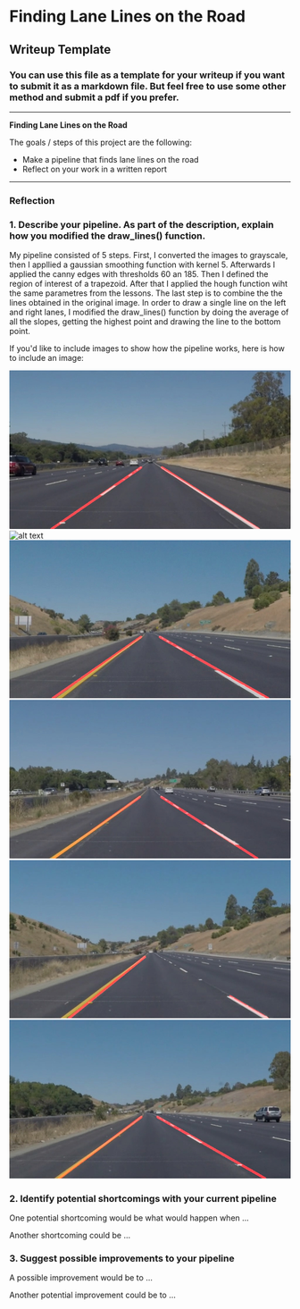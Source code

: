 # **Finding Lane Lines on the Road** 

## Writeup Template

### You can use this file as a template for your writeup if you want to submit it as a markdown file. But feel free to use some other method and submit a pdf if you prefer.

---

**Finding Lane Lines on the Road**

The goals / steps of this project are the following:
* Make a pipeline that finds lane lines on the road
* Reflect on your work in a written report


[//]: # (Image References)

[image1]: ./examples/grayscale.jpg "Grayscale"
[image2]: ./output_images/Lines_solidWhiteRight.jpg
[image3]: ./output_images/Lines_solidWhiteCurve.jpg'
[image4]: ./output_images/Lines_solidYellowCurve2.jpg
[image5]: ./output_images/Lines_solidYellowLeft.jpg
[image6]: ./output_images/Lines_whiteCarLaneSwitch.jpg
[image7]: ./output_images/Lines_solidYellowCurve.jpg

---

### Reflection

### 1. Describe your pipeline. As part of the description, explain how you modified the draw_lines() function.

My pipeline consisted of 5 steps. First, I converted the images to grayscale, then I appllied a gaussian smoothing function with kernel 5. Afterwards I applied the canny edges with thresholds 60 an 185. Then I defined the region of interest of a trapezoid. 
After that I applied the hough function wiht the same parametres from the lessons. The last step is to combine the the lines obtained in the original image.
In order to draw a single line on the left and right lanes, I modified the draw_lines() function by doing the average of all the slopes, getting the highest point and drawing the line to the bottom point.

If you'd like to include images to show how the pipeline works, here is how to include an image: 


![alt text][image2]
![alt text][image3]
![alt text][image4]
![alt text][image5]
![alt text][image6]
![alt text][image7]

### 2. Identify potential shortcomings with your current pipeline


One potential shortcoming would be what would happen when ... 

Another shortcoming could be ...


### 3. Suggest possible improvements to your pipeline

A possible improvement would be to ...

Another potential improvement could be to ...
